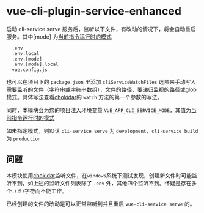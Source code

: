 # vue-cli-plugin-service-enhanced

启动 cli-service serve 服务后，监听以下文件，有改动的情况下，将会自动重启服务。其中\[mode] 为[当前指令运行时的模式](https://cli.vuejs.org/zh/guide/mode-and-env.html)

```
  .env
  .env.local
  .env.[mode]
  .env.[mode].local
  vue.config.js
```

也可以在项目下的 `package.json` 里添加 `cliServiceWatchFiles` 选项来手动写入需要监听的文件（字符串或字符串数组），文件的路径、要递归监视的路径或glob模式。具体写法查看[chokidar](https://github.com/paulmillr/chokidar#api)的 `watch` 方法的第一个参数的写法。

同时，本模块会为您的项目注入环境变量 `VUE_APP_CLI_SERVICE_MODE`，其值为[当前指令运行时的模式](https://cli.vuejs.org/zh/guide/mode-and-env.html)

如未指定模式，则默认 `cli-service serve` 为 `development`，`cli-service build` 为 `production`

## 问题

本模块使用[chokidar](https://github.com/paulmillr/chokidar)监听文件，在`windows`系统下测试发现，创建新文件时可能监听不到，如上述的监听文件列表除了 `.env` 外，其他四个监听不到。怀疑是存在多个`.(点)`字符而不能工作。

已经创建的文件的改动是可以正常监听到并且重启 `vue-cli-service serve` 的。
